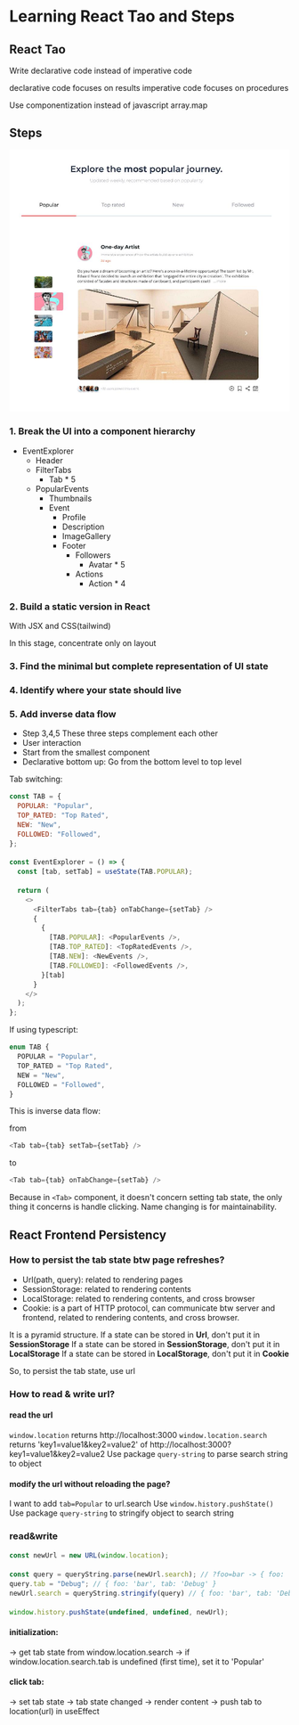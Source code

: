 # Learning React Tao and Steps

## React Tao

Write declarative code instead of imperative code

declarative code focuses on results
imperative code focuses on procedures

Use componentization instead of javascript array.map

## Steps

![figmaDesign](./public/figmaDesign.jpg)

### 1. Break the UI into a component hierarchy

- EventExplorer
  - Header
  - FilterTabs
    - Tab \* 5
  - PopularEvents
    - Thumbnails
    - Event
      - Profile
      - Description
      - ImageGallery
      - Footer
        - Followers
          - Avatar \* 5
        - Actions
          - Action \* 4

### 2. Build a static version in React

With JSX and CSS(tailwind)

In this stage, concentrate only on layout

### 3. Find the minimal but complete representation of UI state

### 4. Identify where your state should live

### 5. Add inverse data flow

- Step 3,4,5 These three steps complement each other
- User interaction
- Start from the smallest component
- Declarative bottom up: Go from the bottom level to top level

Tab switching:

```javascript
const TAB = {
  POPULAR: "Popular",
  TOP_RATED: "Top Rated",
  NEW: "New",
  FOLLOWED: "Followed",
};

const EventExplorer = () => {
  const [tab, setTab] = useState(TAB.POPULAR);

  return (
    <>
      <FilterTabs tab={tab} onTabChange={setTab} />
      {
        {
          [TAB.POPULAR]: <PopularEvents />,
          [TAB.TOP_RATED]: <TopRatedEvents />,
          [TAB.NEW]: <NewEvents />,
          [TAB.FOLLOWED]: <FollowedEvents />,
        }[tab]
      }
    </>
  );
};
```

If using typescript:

```typescript
enum TAB {
  POPULAR = "Popular",
  TOP_RATED = "Top Rated",
  NEW = "New",
  FOLLOWED = "Followed",
}
```

This is inverse data flow:

from

```javascript
<Tab tab={tab} setTab={setTab} />
```

to

```javascript
<Tab tab={tab} onTabChange={setTab} />
```

Because in `<Tab>` component, it doesn't concern setting tab state, the only thing it concerns is handle clicking.
Name changing is for maintainability.

## React Frontend Persistency

### How to persist the tab state btw page refreshes?

- Url(path, query): related to rendering pages
- SessionStorage: related to rendering contents
- LocalStorage: related to rendering contents, and cross browser
- Cookie: is a part of HTTP protocol, can communicate btw server and frontend, related to rendering contents, and cross browser.

It is a pyramid structure.
If a state can be stored in **Url**, don't put it in **SessionStorage**
If a state can be stored in **SessionStorage**, don't put it in **LocalStorage**
If a state can be stored in **LocalStorage**, don't put it in **Cookie**

So, to persist the tab state, use url

### How to read & write url?

#### read the url

`window.location` returns http://localhost:3000
`window.location.search` returns 'key1=value1&key2=value2' of http://localhost:3000?key1=value1&key2=value2
Use package `query-string` to parse search string to object

#### modify the url without reloading the page?

I want to add `tab=Popular` to url.search
Use `window.history.pushState()`
Use package `query-string` to stringify object to search string 

### read&write

```javascript
const newUrl = new URL(window.location);

const query = queryString.parse(newUrl.search); // ?foo=bar -> { foo: 'bar' }
query.tab = "Debug"; // { foo: 'bar', tab: 'Debug' }
newUrl.search = queryString.stringify(query) // { foo: 'bar', tab: 'Debug' } -> ?foo=bar&tab=Debug

window.history.pushState(undefined, undefined, newUrl); 
```

#### initialization:
-> get tab state from window.location.search
  -> if window.location.search.tab is undefined (first time), set it to 'Popular'
  
#### click tab:
-> set tab state
  -> tab state changed
    -> render content
    -> push tab to location(url) in useEffect
